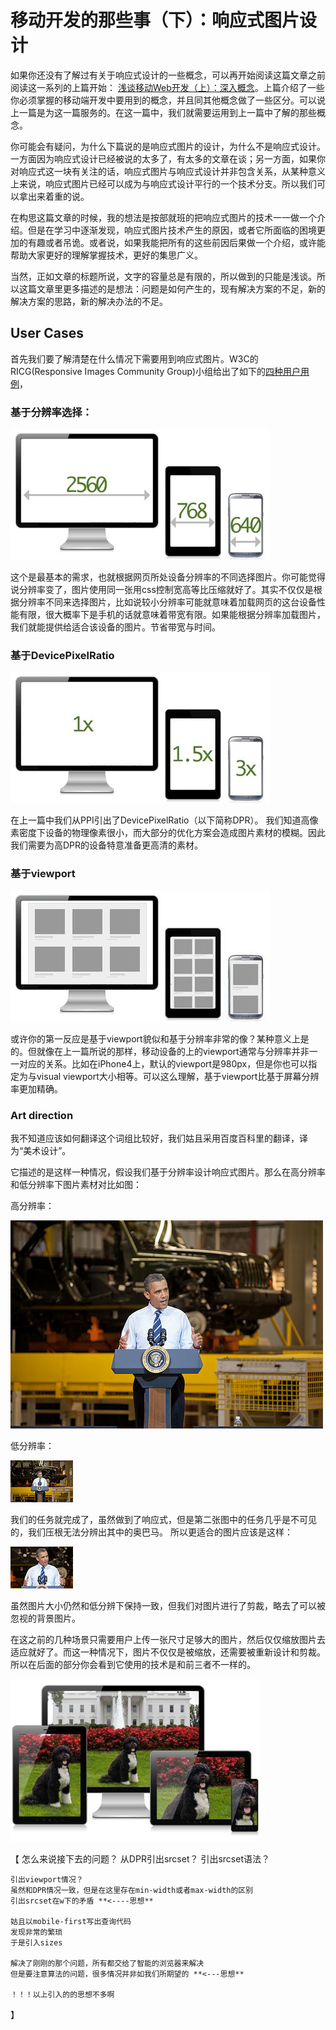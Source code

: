 # 移动开发的那些事（下）：响应式图片设计

如果你还没有了解过有关于响应式设计的一些概念，可以再开始阅读这篇文章之前阅读这一系列的上篇开始：
[浅谈移动Web开发（上）：深入概念](http://www.infoq.com/cn/articles/development-of-the-mobile-web-deep-concept)。上篇介绍了一些你必须掌握的移动端开发中要用到的概念，并且同其他概念做了一些区分。可以说上一篇是为这一篇服务的。在这一篇中，我们就需要运用到上一篇中了解的那些概念。

你可能会有疑问，为什么下篇说的是响应式图片的设计，为什么不是响应式设计。一方面因为响应式设计已经被说的太多了，有太多的文章在谈；另一方面，如果你对响应式这一块有关注的话，响应式图片与响应式设计并非包含关系，从某种意义上来说，响应式图片已经可以成为与响应式设计平行的一个技术分支。所以我们可以拿出来着重的说。

在构思这篇文章的时候，我的想法是按部就班的把响应式图片的技术一一做一个介绍。但是在学习中逐渐发现，响应式图片技术产生的原因，或者它所面临的困境更加的有趣或者吊诡。或者说，如果我能把所有的这些前因后果做一个介绍，或许能帮助大家更好的理解掌握技术，更好的集思广义。

当然，正如文章的标题所说，文字的容量总是有限的，所以做到的只能是浅谈。所以这篇文章里更多描述的是想法：问题是如何产生的，现有解决方案的不足，新的解决方案的思路，新的解决办法的不足。

## User Cases

首先我们要了解清楚在什么情况下需要用到响应式图片。W3C的RICG(Responsive Images Community Group)小组给出了如下的[四种用户用例](http://usecases.responsiveimages.org#h2_use-cases)，

### 基于分辨率选择：

![resolution_selection](./images/resolution_selection.jpg)

这个是最基本的需求，也就根据网页所处设备分辨率的不同选择图片。你可能觉得说分辨率变了，图片使用同一张用css控制宽高等比压缩就好了。其实不仅仅是根据分辨率不同来选择图片，比如说较小分辨率可能就意味着加载网页的这台设备性能有限，很大概率下是手机的话就意味着带宽有限。如果能根据分辨率加载图片，我们就能提供给适合该设备的图片。节省带宽与时间。

### 基于DevicePixelRatio

![dpr_selection](./images/dpr_selection.jpg)

在上一篇中我们从PPI引出了DevicePixelRatio（以下简称DPR）。 我们知道高像素密度下设备的物理像素很小，而大部分的优化方案会造成图片素材的模糊。因此我们需要为高DPR的设备特意准备更高清的素材。

### 基于viewport

![viewport_selection](./images/viewport_selection.jpg)

或许你的第一反应是基于viewport貌似和基于分辨率非常的像？某种意义上是的。但就像在上一篇所说的那样，移动设备的上的viewport通常与分辨率并非一一对应的关系。比如在iPhone4上，默认的viewport是980px，但是你也可以指定为与visual viewport大小相等。可以这么理解，基于viewport比基于屏幕分辨率更加精确。

### Art direction

我不知道应该如何翻译这个词组比较好，我们姑且采用百度百科里的翻译，译为“美术设计”。

它描述的是这样一种情况，假设我们基于分辨率设计响应式图片。那么在高分辨率和低分辨率下图片素材对比如图：

高分辨率：

![obama-500](./images/obama-500.jpg)

低分辨率：

![obama-100](./images/obama-100.jpg)

我们的任务就完成了，虽然做到了响应式，但是第二张图中的任务几乎是不可见的，我们压根无法分辨出其中的奥巴马。
所以更适合的图片应该是这样：

![obama-100-art](./images/obama-100-art.jpg)

虽然图片大小仍然和低分辨下保持一致，但我们对图片进行了剪裁，略去了可以被忽视的背景图片。

在这之前的几种场景只需要用户上传一张尺寸足够大的图片，然后仅仅缩放图片去适应就好了。而这一种情况下，图片不仅仅是被缩放，还需要被重新设计和剪裁。所以在后面的部分你会看到它使用的技术是和前三者不一样的。

![art_direction](./images/art_direction.jpg)

【
	怎么来说接下去的问题？
	从DPR引出srcset？
		引出srcset语法？

	引出viewport情况？
	虽然和DPR情况一致，但是在这里存在min-width或者max-width的区别
	引出srcset在w下的矛盾 **<----思想**

	姑且以mobile-first写出查询代码
	发现非常的繁琐
	于是引入sizes

	解决了刚刚的那个问题，所有都交给了智能的浏览器来解决
	但是要注意算法的问题，很多情况并非如我们所期望的 **<---思想**

	！！！以上引入的的思想不多啊
】



